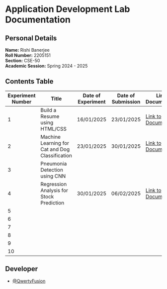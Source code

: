 # Application Development Lab Documentation
## Personal Details
**Name:** Rishi Banerjee  
**Roll Number:** 2205151  
**Section:** CSE-50  
**Academic Session:** Spring 2024 - 2025  

## Contents Table
| Experiment Number | Title                                 | Date of Experiment | Date of Submission | Link to Documentation | Link to Project |
|-------------------|---------------------------------------|---------------------|---------------------|-----------------------|------------------|
| 1                 | Build a Resume using HTML/CSS         | 16/01/2025          | 23/01/2025          | [Link to Documentation](https://github.com/QwertyFusion/application-development-lab-documentation/blob/main/Exp%201%20-%20Build%20a%20Resume%20using%20HTMLCSS/AD_Lab_Documentation.pdf) | [Link to Project](https://github.com/QwertyFusion/online-resume) |
| 2                 | Machine Learning for Cat and Dog Classification   | 23/01/2025          | 30/01/2025          | [Link to Documentation](https://github.com/QwertyFusion/application-development-lab-documentation/blob/6dbae277610edeef7991c79bd465820a386134dc/Exp%202%20-%20Cat%20and%20Dog%20Image%20Classifier/AD_Lab_Documentation.pdf) | [Link to Project](https://github.com/QwertyFusion/cat-dog-classifier) |
| 3                 | Pneumonia Detection using CNN |                     |                     |                       |                  |
| 4                 | Regression Analysis for Stock Prediction   | 30/01/2025          | 06/02/2025          | [Link to Documentation](https://github.com/QwertyFusion/application-development-lab-documentation/blob/main/Exp%204%20-%20Stock%20Price%20Prediction/AD_Lab_Documentation.pdf) | [Link to Project](https://github.com/QwertyFusion/Stock-Price-Prediction) |
| 5                 |                                       |                     |                     |                       |                  |
| 6                 |                                       |                     |                     |                       |                  |
| 7                 |                                       |                     |                     |                       |                  |
| 8                 |                                       |                     |                     |                       |                  |
| 9                 |                                       |                     |                     |                       |                  |
| 10

## Developer
- [@QwertyFusion](https://github.com/QwertyFusion)

